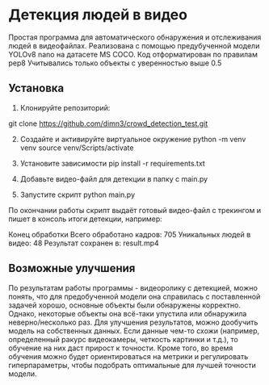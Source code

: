 # Детекция людей в видео

Простая программа для автоматического обнаружения и отслеживания людей в видеофайлах.
Реализована с помощью предубученной модели YOLOv8 nano на датасете MS COCO.
Код отформатирован по правилам pep8
Учитывались только объекты с уверенностью выше 0.5

## Установка

1. Клонируйте репозиторий:

  git clone https://github.com/dimn3/crowd_detection_test.git

2. Создайте и активируйте виртуальное окружение
  python -m venv venv
  source venv/Scripts/activate

3. Установите зависимости
  pip install -r requirements.txt

4. Добавьте видео-файл для детекции в папку с main.py
5. Запустите скрипт
  python main.py

По окончании работы скрипт выдаёт готовый видео-файл с трекингом и пишет в консоль итоги детекции, например:

Конец обработки
Всего обработано кадров: 705
Уникальных людей в видео: 48
Результат сохранен в: result.mp4

## Возможные улучшения
По результатам работы программы - видеоролику с детекцией, можно понять, что для предобученной модели она справилась с поставленной задачей хорошо, основные объекты были обнаружены корректно.
Однако, некоторые объекты она всё-таки упустила или обнаружила неверно/несколько раз.
Для улучшения результатов, можно дообучить модель на собственных данных. Если данные чем-то схожи (например, определенный ракурс видеокамеры, четкость картинки и т.д.),
то обучение на них даст прирост к точности. Кроме того, во время обучения можно будет ориентироваться на метрики и регулировать гиперпараметры, чтобы подобрать оптимальные для лучшей точности модели.

